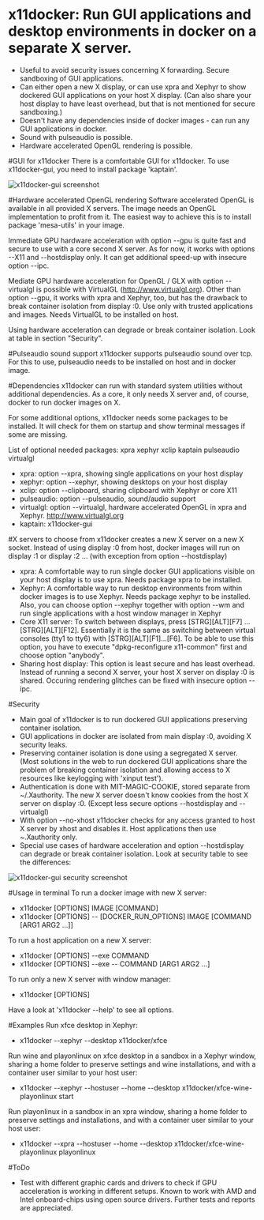 # x11docker: Run GUI applications and desktop environments in docker on a separate X server.
 - Useful to avoid security issues concerning X forwarding. Secure sandboxing of GUI applications.
 - Can either open a new X display, or can use xpra and Xephyr to show dockered GUI applications on your host X display. (Can also share your host display to have least overhead, but that is not mentioned for secure sandboxing.)
 - Doesn't have any dependencies inside of docker images - can run any GUI applications in docker. 
 - Sound with pulseaudio is possible.
 - Hardware accelerated OpenGL rendering is possible.

#GUI for x11docker
There is a comfortable GUI for x11docker. To use x11docker-gui, you need to install package 'kaptain'.

![x11docker-gui screenshot](/../screenshots/x11docker-gui.png?raw=true "Optional Title")


#Hardware accelerated OpenGL rendering
Software accelerated OpenGL is available in all provided X servers. The image needs an OpenGL implementation to profit from it.  The easiest way to achieve this is to install package 'mesa-utils' in your image.
 
Immediate GPU hardware acceleration with option --gpu is quite fast and secure to use with a core second X server. As for now, it works with options --X11 and --hostdisplay only. It can get additional speed-up with insecure option --ipc.
 
 Mediate GPU hardware acceleration for OpenGL / GLX with option --virtualgl is possible with VirtualGL (http://www.virtualgl.org). Other than option --gpu, it works with xpra and Xephyr, too, but has the drawback to break container isolation from display :0. Use only with trusted applications and images. Needs VirtualGL to be installed on host.
 
 Using hardware acceleration can degrade or break container isolation. Look at table in section "Security". 
 
#Pulseaudio sound support
 x11docker supports pulseaudio sound over tcp. For this to use, pulseaudio needs to be installed on host and in docker image.

 
#Dependencies
x11docker can run with standard system utilities without additional dependencies. As a core, it only needs X server and, of course, docker to run docker images on X. 

For some additional options, x11docker needs some packages to be installed.
It will check for them on startup and show terminal messages if some are missing.

List of optional needed packages: xpra xephyr xclip kaptain pulseaudio virtualgl 

- xpra:  option --xpra, showing single applications on your host display
- xephyr:  option --xephyr, showing desktops on your host display
- xclip:  option --clipboard, sharing clipboard with Xephyr or core X11
- pulseaudio:  option --pulseaudio, sound/audio support
- virtualgl:  option --virtualgl, hardware accelerated OpenGL in xpra and Xephyr. http://www.virtualgl.org
- kaptain:  x11docker-gui


#X servers to choose from
x11docker creates a new X server on a new X socket. Instead of using display :0 from host, docker images will run on display :1 or display :2 ... (with exception from option --hostdisplay)
 - xpra: A comfortable way to run single docker GUI applications visible on your host display is to use xpra. Needs package xpra to be installed.
 - Xephyr: A comfortable way to run desktop environments from within docker images is to use Xephyr. Needs package xephyr to be installed. Also, you can choose option --xephyr together with option --wm and run single applications with a host window manager in Xephyr
 - Core X11 server: To switch between displays, press [STRG][ALT][F7] ... [STRG][ALT][F12]. Essentially it is the
same as switching between virtual consoles (tty1 to tty6) with [STRG][ALT][F1]...[F6]. To be able to use this option, you have to execute "dpkg-reconfigure x11-common" first and choose option "anybody".
 - Sharing host display: This option is least secure and has least overhead. Instead of running a second X server, your host X server on display :0 is shared. Occuring rendering glitches can be fixed with insecure option --ipc.

#Security 
 - Main goal of x11docker is to run dockered GUI applications preserving container isolation.
 - GUI applications in docker are isolated from main display :0, avoiding X security leaks.
 - Preserving container isolation is done using a segregated X server. (Most solutions in the web to run dockered GUI applications share the problem of breaking container isolation and allowing access to X resources like keylogging with 'xinput test').
 - Authentication is done with MIT-MAGIC-COOKIE, stored separate from ~/.Xauthority.  The new X server doesn't know cookies from the host X server on display :0. (Except less secure options --hostdisplay and --virtualgl)
 - With option --no-xhost x11docker checks for any access granted to host X server by xhost and disables it. Host applications then use ~.Xauthority only.
 - Special use cases of hardware acceleration and option --hostdisplay can degrade or break container isolation. Look at security table to see the differences:
 
![x11docker-gui security screenshot](/../screenshots/x11docker-security.png?raw=true "Optional Title")
 
#Usage in terminal
To run a docker image with new X server:
 -  x11docker [OPTIONS] IMAGE [COMMAND]
 -  x11docker [OPTIONS] -- [DOCKER_RUN_OPTIONS] IMAGE [COMMAND [ARG1 ARG2 ...]]
  
To run a host application on a new X server:
 -  x11docker [OPTIONS] --exe COMMAND
 -  x11docker [OPTIONS] --exe -- COMMAND [ARG1 ARG2 ...]

To run only a new X server with window manager:
 -  x11docker [OPTIONS]

Have a look at 'x11docker --help' to see all options.

#Examples
Run xfce desktop in Xephyr:
   - x11docker --xephyr --desktop x11docker/xfce
   
Run wine and playonlinux on xfce desktop in a sandbox in a Xephyr window, sharing a home folder to preserve settings and wine installations, and with a container user similar to your host user:
   - x11docker --xephyr --hostuser --home --desktop x11docker/xfce-wine-playonlinux start
   
Run playonlinux in a sandbox in an xpra window, sharing a home folder to preserve settings and installations, and with a container user similar to your host user:
   - x11docker --xpra --hostuser --home --desktop x11docker/xfce-wine-playonlinux playonlinux
   
#ToDo
  - Test with different graphic cards and drivers to check if GPU acceleration is working in different setups. Known to work with AMD and Intel onboard-chips using open source drivers. Further tests and reports are appreciated.

